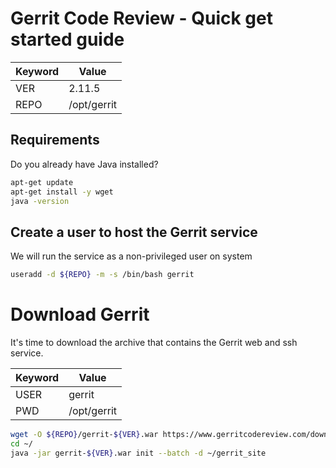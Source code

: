 # Gerrit Code Review - Quick get started guide

Keyword | Value
---- | ----
VER  | 2.11.5
REPO | /opt/gerrit

## Requirements

Do you already have Java installed?

~~~bash
apt-get update
apt-get install -y wget
java -version
~~~

## Create a user to host the Gerrit service

We will run the service as a non-privileged user on system

~~~bash
useradd -d ${REPO} -m -s /bin/bash gerrit
~~~

# Download Gerrit

It's time to download the archive that contains the Gerrit web and ssh service.

Keyword | Value
----    | ----
USER    | gerrit
PWD     | /opt/gerrit

~~~bash
wget -O ${REPO}/gerrit-${VER}.war https://www.gerritcodereview.com/download/gerrit-${VER}.war
cd ~/
java -jar gerrit-${VER}.war init --batch -d ~/gerrit_site
~~~
